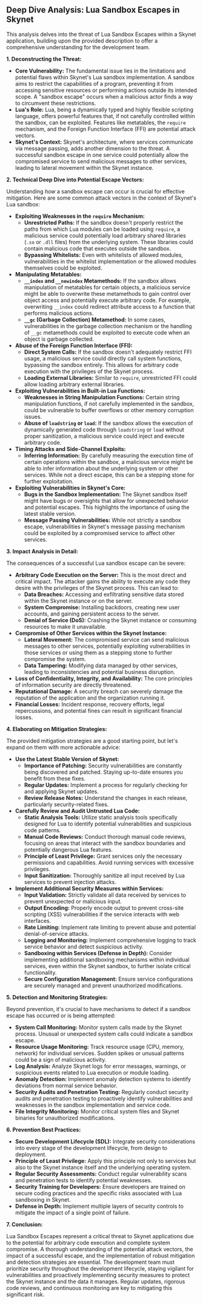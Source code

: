 ## Deep Dive Analysis: Lua Sandbox Escapes in Skynet

This analysis delves into the threat of Lua Sandbox Escapes within a Skynet application, building upon the provided description to offer a comprehensive understanding for the development team.

**1. Deconstructing the Threat:**

* **Core Vulnerability:** The fundamental issue lies in the limitations and potential flaws within Skynet's Lua sandbox implementation. A sandbox aims to restrict the capabilities of a program, preventing it from accessing sensitive resources or performing actions outside its intended scope. A "sandbox escape" occurs when a malicious actor finds a way to circumvent these restrictions.
* **Lua's Role:** Lua, being a dynamically typed and highly flexible scripting language, offers powerful features that, if not carefully controlled within the sandbox, can be exploited. Features like metatables, the `require` mechanism, and the Foreign Function Interface (FFI) are potential attack vectors.
* **Skynet's Context:** Skynet's architecture, where services communicate via message passing, adds another dimension to the threat. A successful sandbox escape in one service could potentially allow the compromised service to send malicious messages to other services, leading to lateral movement within the Skynet instance.

**2. Technical Deep Dive into Potential Escape Vectors:**

Understanding *how* a sandbox escape can occur is crucial for effective mitigation. Here are some common attack vectors in the context of Skynet's Lua sandbox:

* **Exploiting Weaknesses in the `require` Mechanism:**
    * **Unrestricted Paths:** If the sandbox doesn't properly restrict the paths from which Lua modules can be loaded using `require`, a malicious service could potentially load arbitrary shared libraries (`.so` or `.dll` files) from the underlying system. These libraries could contain malicious code that executes outside the sandbox.
    * **Bypassing Whitelists:** Even with whitelists of allowed modules, vulnerabilities in the whitelist implementation or the allowed modules themselves could be exploited.
* **Manipulating Metatables:**
    * **`__index` and `__newindex` Metamethods:**  If the sandbox allows manipulation of metatables for certain objects, a malicious service might be able to overwrite these metamethods to gain control over object access and potentially execute arbitrary code. For example, overwriting `__index` could redirect attribute access to a function that performs malicious actions.
    * **`__gc` (Garbage Collection) Metamethod:** In some cases, vulnerabilities in the garbage collection mechanism or the handling of `__gc` metamethods could be exploited to execute code when an object is garbage collected.
* **Abuse of the Foreign Function Interface (FFI):**
    * **Direct System Calls:** If the sandbox doesn't adequately restrict FFI usage, a malicious service could directly call system functions, bypassing the sandbox entirely. This allows for arbitrary code execution with the privileges of the Skynet process.
    * **Loading External Libraries:** Similar to `require`, unrestricted FFI could allow loading arbitrary external libraries.
* **Exploiting Vulnerabilities in Built-in Lua Functions:**
    * **Weaknesses in String Manipulation Functions:**  Certain string manipulation functions, if not carefully implemented in the sandbox, could be vulnerable to buffer overflows or other memory corruption issues.
    * **Abuse of `loadstring` or `load`:**  If the sandbox allows the execution of dynamically generated code through `loadstring` or `load` without proper sanitization, a malicious service could inject and execute arbitrary code.
* **Timing Attacks and Side-Channel Exploits:**
    * **Inferring Information:** By carefully measuring the execution time of certain operations within the sandbox, a malicious service might be able to infer information about the underlying system or other services. While not a direct escape, this can be a stepping stone for further exploitation.
* **Exploiting Vulnerabilities in Skynet's Core:**
    * **Bugs in the Sandbox Implementation:**  The Skynet sandbox itself might have bugs or oversights that allow for unexpected behavior and potential escapes. This highlights the importance of using the latest stable version.
    * **Message Passing Vulnerabilities:** While not strictly a sandbox escape, vulnerabilities in Skynet's message passing mechanism could be exploited by a compromised service to affect other services.

**3. Impact Analysis in Detail:**

The consequences of a successful Lua sandbox escape can be severe:

* **Arbitrary Code Execution on the Server:** This is the most direct and critical impact. The attacker gains the ability to execute any code they desire with the privileges of the Skynet process. This can lead to:
    * **Data Breaches:** Accessing and exfiltrating sensitive data stored within the Skynet instance or on the server.
    * **System Compromise:** Installing backdoors, creating new user accounts, and gaining persistent access to the server.
    * **Denial of Service (DoS):** Crashing the Skynet instance or consuming resources to make it unavailable.
* **Compromise of Other Services within the Skynet Instance:**
    * **Lateral Movement:** The compromised service can send malicious messages to other services, potentially exploiting vulnerabilities in those services or using them as a stepping stone to further compromise the system.
    * **Data Tampering:** Modifying data managed by other services, leading to inconsistencies and potential business disruption.
* **Loss of Confidentiality, Integrity, and Availability:**  The core principles of information security are directly threatened.
* **Reputational Damage:** A security breach can severely damage the reputation of the application and the organization running it.
* **Financial Losses:**  Incident response, recovery efforts, legal repercussions, and potential fines can result in significant financial losses.

**4. Elaborating on Mitigation Strategies:**

The provided mitigation strategies are a good starting point, but let's expand on them with more actionable advice:

* **Use the Latest Stable Version of Skynet:**
    * **Importance of Patching:**  Security vulnerabilities are constantly being discovered and patched. Staying up-to-date ensures you benefit from these fixes.
    * **Regular Updates:** Implement a process for regularly checking for and applying Skynet updates.
    * **Review Release Notes:** Understand the changes in each release, particularly security-related fixes.
* **Carefully Review and Audit Untrusted Lua Code:**
    * **Static Analysis Tools:** Utilize static analysis tools specifically designed for Lua to identify potential vulnerabilities and suspicious code patterns.
    * **Manual Code Reviews:** Conduct thorough manual code reviews, focusing on areas that interact with the sandbox boundaries and potentially dangerous Lua features.
    * **Principle of Least Privilege:** Grant services only the necessary permissions and capabilities. Avoid running services with excessive privileges.
    * **Input Sanitization:**  Thoroughly sanitize all input received by Lua services to prevent injection attacks.
* **Implement Additional Security Measures within Services:**
    * **Input Validation:**  Strictly validate all data received by services to prevent unexpected or malicious input.
    * **Output Encoding:** Properly encode output to prevent cross-site scripting (XSS) vulnerabilities if the service interacts with web interfaces.
    * **Rate Limiting:** Implement rate limiting to prevent abuse and potential denial-of-service attacks.
    * **Logging and Monitoring:** Implement comprehensive logging to track service behavior and detect suspicious activity.
    * **Sandboxing within Services (Defense in Depth):** Consider implementing additional sandboxing mechanisms within individual services, even within the Skynet sandbox, to further isolate critical functionality.
    * **Secure Configuration Management:**  Ensure service configurations are securely managed and prevent unauthorized modifications.

**5. Detection and Monitoring Strategies:**

Beyond prevention, it's crucial to have mechanisms to detect if a sandbox escape has occurred or is being attempted:

* **System Call Monitoring:** Monitor system calls made by the Skynet process. Unusual or unexpected system calls could indicate a sandbox escape.
* **Resource Usage Monitoring:** Track resource usage (CPU, memory, network) for individual services. Sudden spikes or unusual patterns could be a sign of malicious activity.
* **Log Analysis:** Analyze Skynet logs for error messages, warnings, or suspicious events related to Lua execution or module loading.
* **Anomaly Detection:** Implement anomaly detection systems to identify deviations from normal service behavior.
* **Security Audits and Penetration Testing:** Regularly conduct security audits and penetration testing to proactively identify vulnerabilities and weaknesses in the sandbox implementation and service code.
* **File Integrity Monitoring:** Monitor critical system files and Skynet binaries for unauthorized modifications.

**6. Prevention Best Practices:**

* **Secure Development Lifecycle (SDL):** Integrate security considerations into every stage of the development lifecycle, from design to deployment.
* **Principle of Least Privilege:** Apply this principle not only to services but also to the Skynet instance itself and the underlying operating system.
* **Regular Security Assessments:** Conduct regular vulnerability scans and penetration tests to identify potential weaknesses.
* **Security Training for Developers:** Ensure developers are trained on secure coding practices and the specific risks associated with Lua sandboxing in Skynet.
* **Defense in Depth:** Implement multiple layers of security controls to mitigate the impact of a single point of failure.

**7. Conclusion:**

Lua Sandbox Escapes represent a critical threat to Skynet applications due to the potential for arbitrary code execution and complete system compromise. A thorough understanding of the potential attack vectors, the impact of a successful escape, and the implementation of robust mitigation and detection strategies are essential. The development team must prioritize security throughout the development lifecycle, staying vigilant for vulnerabilities and proactively implementing security measures to protect the Skynet instance and the data it manages. Regular updates, rigorous code reviews, and continuous monitoring are key to mitigating this significant risk.
